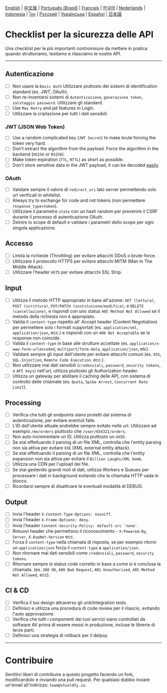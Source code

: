 [English](./README.md) | [中文版](./README-zh.md) | [Português (Brasil)](./README-pt_BR.md) | [Français](./README-fr.md) | [한국어](./README-ko.md) | [Nederlands](./README-nl.md) | [Indonesia](./README-id.md) | [ไทย](./README-th.md) | [Русский](./README-ru.md) | [Українська](./README-uk.md) | [Español](./README-es.md) | [日本語](./README-jp.md)

# Checklist per la sicurezza delle API
Una checklist per le più importanti contromisure da mettere in pratica quando strutturiamo, testiamo e rilasciamo le nostre API.

------------------------------------------------------------------------------
## Autenticazione
- [ ] Non usare la `Basic Auth` Utilizzare piuttosto dei sistemi di identification standard (es. JWT, OAuth).
- [ ] Non re-inventarsi sistemi di `Autenticazione`, `generazione token`, `salvtaggio password`. Utilizzare gli standard.
- [ ] Use `Max Retry` and jail features in Login.
- [ ] Utilizzare la criptazione per tutti i dati sensibili.

### JWT (JSON Web Token)
- [ ] Use a random complicated key (`JWT Secret`) to make brute forcing the token very hard.
- [ ] Don't extract the algorithm from the payload. Force the algorithm in the backend (`HS256` or `RS256`).
- [ ] Make token expiration (`TTL`, `RTTL`) as short as possible.
- [ ] Don't store sensitive data in the JWT payload, it can be decoded [easily](https://jwt.io/#debugger-io).

### OAuth
- [ ] Validare sempre il valore di `redirect_uri` lato server permettendo solo url verificati in whitelist.
- [ ] Always try to exchange for code and not tokens (non permettere `response_type=token`).
- [ ] Utilizzare il parametro `state` con un hash random per prevenire il CSRF durante il processo di autenticazione OAuth.
- [ ] Deinire lo scope di default e validare i parametri dello scope per ogni singola applicazione.

## Accesso
- [ ] Limita la richieste (Throttling) per evitare attacchi DDoS o brute-force.
- [ ] Utilizzare il protocollo HTTPS per evitare attacchi MITM (Man In The Middle Attack).
- [ ] Utilizzare l'header `HSTS` per evitare attacchi SSL Strip.

## Input
- [ ] Utilizza il metodo HTTP appropriato in base all'azione: `GET (lettura)`, `POST (scrittura)`, `PUT/PATCH (sostituzione/modifica)`, e `DELETE (cancellazione)`, e rispondi con uno status `405 Method Not Allowed` se il metodo della richiesta non è appropiato.
- [ ] Valida il `content-type` rispetto all' Accept header (Content Negotiation) per permettere solo i formati supportati (es. `application/xml`, `application/json`, ecc.) e rispondi con un `406 Not Acceptable` se la response non coincide.
- [ ] Valida il `content-type` in base alle strutture accettate (es. `application/x-www-form-urlencoded`, `multipart/form-data`, `application/json`, etc).
- [ ] Validare sempre gli input dell'utente per evitare attacchi comuni (es. `XSS`, `SQL-Injection`, `Remote Code Execution`, ecc.).
- [ ] Non utilizzare mai dati sensibili (`credenziali`, `password`, `security tokens`, o `API keys`) nell'url, utilizza piuttosto gli Authorization header.
- [ ] Utilizza un gateway per abilitare il caching delle API, con sistema di controllo delle chiamate (es. `Quota`, `Spike Arrest`, `Concurrent Rate Limit`).

## Processing
- [ ] Verifica che tutti gli endpoints siano protetti dal sistema di autenticazione, per evitare eventuli falle.
- [ ] L'ID dell'utente attuale andrebbe sempre evitato nelle url. Utilizzare ad esempio `/me/orders` piuttosto che `/user/654321/orders`.
- [ ] Non auto incrementare un ID. Utilizza piuttosto un `UUID`.
- [ ] Se stai effettuando il parsing di un file XML, controlla che l'entity parsing non sia attiva per evitare `XXE` (XML external entity attack).
- [ ] Se stai effettuando il parsing di un file XML, controlla che l'entity expansion non sia attiva per evitare il `Billion Laughs/XML bomb`.
- [ ] Utilizza una CDN per l'upload dei file.
- [ ] Se stai gestendo grandi moli di dati, utilizza Workers e Queues per processare i dati in background evitando che la chiamata HTTP vada in blocco.
- [ ] Ricordarsi sempre di disattivare le eventuali modalità di DEBUG.

## Output
- [ ] Invia l'header `X-Content-Type-Options: nosniff`.
- [ ] Invia l'header `X-Frame-Options: deny`.
- [ ] Invia l'header `Content-Security-Policy: default-src 'none'`.
- [ ] Rimuovi header che permettono il riconoscimento - `X-Powered-By`, `Server`, `X-AspNet-Version` ecc.
- [ ] Forza il `content-type` nella chiamata di risposta, se per esempio ritorni un `application/json` forza il `content-type` a `application/json`.
- [ ] Non ritornare mai dati sensibili come `credenziali`, `password`, `security tokens`.
- [ ] Ritornare sempre lo status code corretto in base a come si è conclusa la chiamata. (es. `200 OK`, `400 Bad Request`, `401 Unauthorized`, `405 Method Not Allowed`, ecc).

## CI & CD
- [ ] Verifica il tuo design attraverso gli unit/integration tests.
- [ ] Definisci e utilizza una procedura di code review per il rilascio, evitando l'auto approvazione.
- [ ] Verifica che tutti i componenti dei tuoi servizi siano controllati da software AV prima di essere messi in produzione, incluse le librerie di terze parti.
- [ ] Definisci una strategia di rollback per il delpoy.

------------------------------------------------------------------------------

# Contribuire
Sentitivi liberi di contribuire a questo progetto facendo un fork, modificandolo e inviando una pull request.
Per qualsiasi dubbio inviare un'email all'indirizzo: `team@shieldfy.io`.
